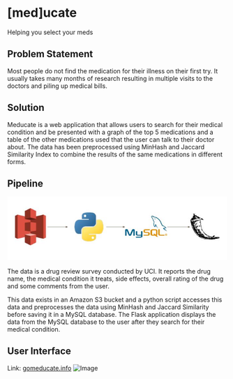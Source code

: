 # [med]ucate
Helping you select your meds

## Problem Statement
Most people do not find the medication for their illness on their first try. It usually takes many months of research resulting in multiple visits to the doctors and piling up medical bills.

## Solution
Meducate is a web application that allows users to search for their medical condition and be presented with a graph of the top 5 medications and a table of the other medications used that the user can talk to their doctor about. The data has been preprocessed using MinHash and Jaccard Similarity Index to combine the results of the same medications in different forms.

## Pipeline
![Image](img/pipeline.JPG)

The data is a drug review survey conducted by UCI. It reports the drug name, the medical condition it treats, side effects, overall rating of the drug and some comments from the user. 

This data exists in an Amazon S3 bucket and a python script accesses this data and preprocesses the data using MinHash and Jaccard Similarity before saving it in a MySQL database. The Flask application displays the data from the MySQL database to the user after they search for their medical condition. 

## User Interface
Link: [gomeducate.info](gomeducate.info)
![Image](img/meducate.JPG)
